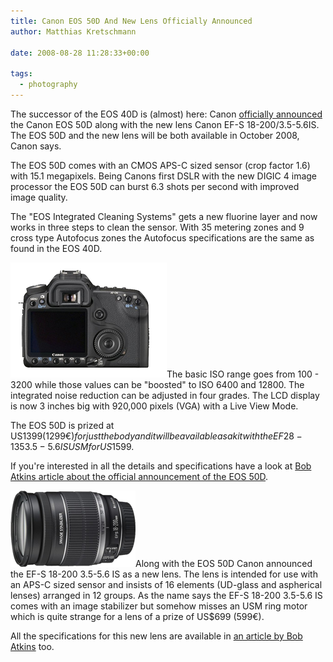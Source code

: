 ```yaml
---
title: Canon EOS 50D And New Lens Officially Announced
author: Matthias Kretschmann

date: 2008-08-28 11:28:33+00:00

tags:
  - photography
---
```


The successor of the EOS 40D is (almost) here: Canon [officially announced](http://www.usa.canon.com/templatedata/pressrelease/20080826_eos50d.html) the Canon EOS 50D along with the new lens Canon EF-S 18-200/3.5-5.6IS. The EOS 50D and the new lens will be both available in October 2008, Canon says.

The EOS 50D comes with an CMOS APS-C sized sensor (crop factor 1.6) with 15.1 megapixels. Being Canons first DSLR with the new DIGIC 4 image processor the EOS 50D can burst 6.3 shots per second with improved image quality.

The "EOS Integrated Cleaning Systems" gets a new fluorine layer and now works in three steps to clean the sensor. With 35 metering zones and 9 cross type Autofocus zones the Autofocus specifications are the same as found in the EOS 40D.

[![EOS 50D back](../media/eos_50D_back_thumb.png)](../media/eos_50D_back.png)The basic ISO range goes from 100 - 3200 while those values can be "boosted" to ISO 6400 and 12800. The integrated noise reduction can be adjusted in four grades. The LCD display is now 3 inches big with 920,000 pixels (VGA) with a Live View Mode.

The EOS 50D is prized at US$1399 (1299€) for just the body and it will be available as a kit with the EF 28-135 3.5-5.6 IS USM for US$1599.

If you're interested in all the details and specifications have a look at [Bob Atkins article about the official announcement of the EOS 50D](http://www.bobatkins.com/photography/digital/canon_eos_50D.html).

[![EF-S 18-200/3.5-5.6 IS](../media/efs_18-200_thumb.png)](../media/efs_18-200.png)Along with the EOS 50D Canon announced the EF-S 18-200 3.5-5.6 IS as a new lens. The lens is intended for use with an APS-C sized sensor and insists of 16 elements (UD-glass and aspherical lenses) arranged in 12 groups. As the name says the EF-S 18-200 3.5-5.6 IS comes with an image stabilizer but somehow misses an USM ring motor which is quite strange for a lens of a prize of US\$699 (599€).

All the specifications for this new lens are available in [an article by Bob Atkins](http://www.bobatkins.com/photography/reviews/canon_efs_18-200_is.html) too.
